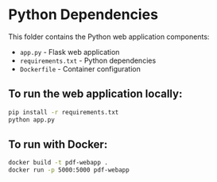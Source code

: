 # Python Dependencies

This folder contains the Python web application components:

- `app.py` - Flask web application
- `requirements.txt` - Python dependencies
- `Dockerfile` - Container configuration

## To run the web application locally:

```bash
pip install -r requirements.txt
python app.py
```

## To run with Docker:

```bash
docker build -t pdf-webapp .
docker run -p 5000:5000 pdf-webapp
```

